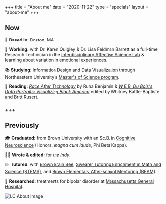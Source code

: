 +++
title = "About me"
date = "2020-11-22"
type = "specials"
layout = "about-me"
+++

Now
--

📍 **Based in:** Boston, MA

👔 **Working:** with Dr. Karen Quigley & Dr. Lisa Feldman Barrett as a full-time Research Technician in the [Interdisciplinary Affective Science Lab](https://www.affective-science.org/) & learning about variation in emotional experiences.

📚 **Studying**: Information Design and Data Visualization through Northeastern University's  [Master's of Science program](https://camd.northeastern.edu/program/information-design-and-data-visualization-ms/).

📖 **Reading**: *[Race After Technology](https://www.ruhabenjamin.com/race-after-technology)* by Ruha Benjamin & *[W.E.B. Du Bois's Data Portraits: Visualizing Black America](https://www.ruhabenjamin.com/race-after-technology)* edited by Whitney Battle-Baptiste and Britt Rusert.
### +++

Previously
--

🎓 **Graduated:** from Brown University with an Sc.B. in [Cognitive Neuroscience](https://bulletin.brown.edu/the-college/concentrations/cogn/) (Honors, *magna cum laude*, Phi Beta Kappa).

✍🏻 **Wrote & edited:** for *[the Indy](https://www.theindy.org/)*.

✏️ **Tutored**: with [Brown Brain Bee](http://brownbrainbee.org/), [Swearer Tutoring Enrichment in Math and Science (STEMS)](https://brown.givepulse.com/group/124230-STEMS-Swearer-Tutoring-Enrichment-in-Math-and-Science), and [Brown Elementary After-school Mentoring (BEAM)](https://brown.givepulse.com/group/120739-Community-Corps-BEAM).

🏥 **Researched**: treatments for bipolar disorder at [Massachusetts General Hospital](https://www.massgeneral.org/condition/manic-depression-bipolar-disorder).

<!-- section break -->

![LC About Image](/uploads/profile_pic_about.PNG)


